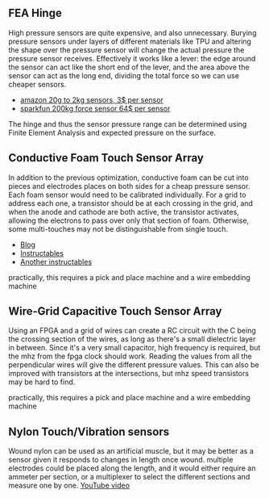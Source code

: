 ## FEA Hinge

High pressure sensors are quite expensive, and also unnecessary. Burying pressure sensors under layers of different materials like TPU and altering the shape over the pressure sensor will change the actual pressure the pressure sensor receives. Effectively it works like a lever: the edge around the sensor can act like the short end of the lever, and the area above the sensor can act as the long end, dividing the total force so we can use cheaper sensors.
- [amazon 20g to 2kg sensors, 3$ per sensor](https://www.amazon.com/Pressure-Sensitivity-Sensitive-Industrial-Measurement/dp/B0CZ6L5NMM?th=1)
- [sparkfun 200kg force sensor 64$ per sensor](https://www.sparkfun.com/load-cell-200kg-s-type-tas501.html)

The hinge and thus the sensor pressure range can be determined using Finite Element Analysis and expected pressure on the surface.

## Conductive Foam Touch Sensor Array

In addition to the previous optimization, conductive foam can be cut into pieces and electrodes places on both sides for a cheap pressure sensor. Each foam sensor would need to be calibrated individually.
For a grid to address each one, a transistor should be at each crossing in the grid, and when the anode and cathode are both active, the transistor activates, allowing the electrons to pass over only that section of foam. Otherwise, some multi-touches may not be distinguishable from single touch.
- [Blog](http://iainmccurdy.org/diy/forcesensorfoam/forcesensorfoam.html)
- [Instructables](https://www.instructables.com/Arduino-pressure-sensor-FSR-with-LCD-display/)
- [Another instructables](https://www.instructables.com/DIY-Force-Sensitive-Resistor-FSR/)

practically, this requires a pick and place machine and a wire embedding machine

## Wire-Grid Capacitive Touch Sensor Array

Using an FPGA and a grid of wires can create a RC circuit with the C being the crossing section of the wires, as long as there's a small dielectric layer in between. Since it's a very small capacitor, high frequency is required, but the mhz from the fpga clock should work. Reading the values from all the perpendicular wires will give the different pressure values.
This can also be improved with transistors at the intersections, but mhz speed transistors may be hard to find.

practically, this requires a pick and place machine and a wire embedding machine

## Nylon Touch/Vibration sensors

Wound nylon can be used as an artificial muscle, but it may be better as a sensor given it responds to changes in length once wound. multiple electrodes could be placed along the length, and it would either require an ammeter per section, or a multiplexer to select the different sections and measure one by one. [YouTube video](https://youtu.be/_zeR2s6Y8vQ?t=617)
